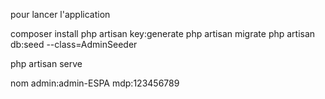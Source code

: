 pour lancer l'application

composer install
php artisan key:generate
php artisan migrate
php artisan db:seed --class=AdminSeeder

php artisan serve

nom admin:admin-ESPA
mdp:123456789
